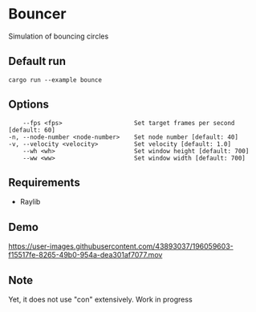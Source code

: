 # Bouncer

Simulation of bouncing circles

## Default run
```cargo run --example bounce```

## Options
```
    --fps <fps>                    Set target frames per second [default: 60]
-n, --node-number <node-number>    Set node number [default: 40]
-v, --velocity <velocity>          Set velocity [default: 1.0]
    --wh <wh>                      Set window height [default: 700]
    --ww <ww>                      Set window width [default: 700]
```

## Requirements
- Raylib

## Demo
https://user-images.githubusercontent.com/43893037/196059603-f15517fe-8265-49b0-954a-dea301af7077.mov

## Note
Yet, it does not use "con" extensively. Work in progress